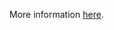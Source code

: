 More information [here](https://docs.bridgecrew.io/docs/ensure-gcp-artifact-registry-repository-is-not-anonymously-or-publicly-accessible).
